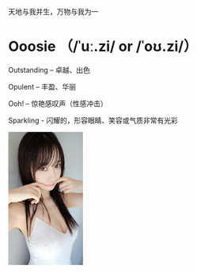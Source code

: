 
  天地与我并生，万物与我为一

# Ooosie （/ˈuː.zi/ or /ˈoʊ.zi/）

Outstanding – 卓越、出色

Opulent – 丰盈、华丽

Ooh! – 惊艳感叹声（性感冲击）

Sparkling - 闪耀的，形容眼睛、笑容或气质非常有光彩

<a href="https://x.com/iorimoe_five" target="_blank">
  <img src="docs/伊織もえ.jpeg" alt="伊織もえ" width="30%">
</a>
